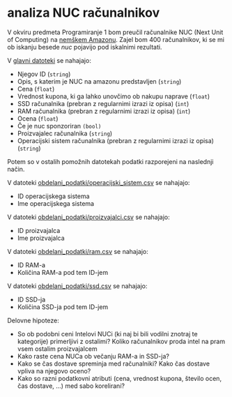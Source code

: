 # analiza NUC računalnikov

V okviru predmeta Programiranje 1 bom preučil računalnike NUC (Next Unit of Computing) na [nemškem Amazonu](https://www.amazon.de/-/en/s?k=nuc&page=2&crid=3VIZDYTXC6EN7&qid=1666151008&sprefix=n%2Caps%2C187&ref=sr_pg_2).
Zajel bom 400 računalnikov, ki se mi ob iskanju besede *nuc* pojavijo pod iskalnimi rezultati.

V [glavni datoteki](obdelani_podatki/nuci.csv) se nahajajo:
* Njegov ID (`string`)
* Opis, s katerim je NUC na amazonu predstavljen (`string`)
* Cena (`float`)
* Vrednost kupona, ki ga lahko unovčimo ob nakupu naprave (`float`)
* SSD računalnika (prebran z regularnimi izrazi iz opisa) (`int`)
* RAM računalnika (prebran z regularnimi izrazi iz opisa) (`int`)
* Ocena (`float`)
* Če je nuc sponzoriran `(bool)`
* Proizvajalec računalnika (`string`)
* Operacijski sistem računalnika (prebran z regularnimi izrazi iz opisa) (`string`)

Potem so v ostalih pomožnih datotekah podatki razporejeni na naslednji način. 

V datoteki [obdelani_podatki/operacijski_sistem.csv](obdelani_podatki/operacijski_sistem.csv) se nahajajo:
* ID operacijskega sistema
* Ime operacijskega sistema

V datoteki [obdelani_podatki/proizvajalci.csv](obdelani_podatki/proizvajalci.csv) se nahajajo:
* ID proizvajalca
* Ime proizvajalca

V datoteki [obdelani_podatki/ram.csv](obdelani_podatki/ram.csv) se nahajajo:
* ID RAM-a
* Količina RAM-a pod tem ID-jem

V datoteki [obdelani_podatki/ssd.csv](obdelani_podatki/ssd.csv) se nahajajo:
* ID SSD-ja
* Količina SSD-ja pod tem ID-jem

Delovne hipoteze:
* So ob podobni ceni Intelovi NUCi (ki naj bi bili vodilni znotraj te kategorije) primerljivi z ostalimi? 
  Koliko računalnikov proda intel na pram vsem ostalim proizvajalcem
* Kako raste cena NUCa ob večanju RAM-a in SSD-ja?
* Kako se čas dostave spreminja med računalniki? Kako čas dostave vpliva na njegovo oceno?
* Kako so razni podatkovni atributi (cena, vrednost kupona, število ocen, čas dostave, ...) med sabo korelirani?
